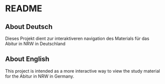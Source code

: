 # README
## About Deutsch
Dieses Projekt dient zur interaktiveren navigation des Materials für das Abitur in NRW in Deutschland

## About English
This project is intended as a more interactive way to view the study material for the Abitur in NRW in Germany.